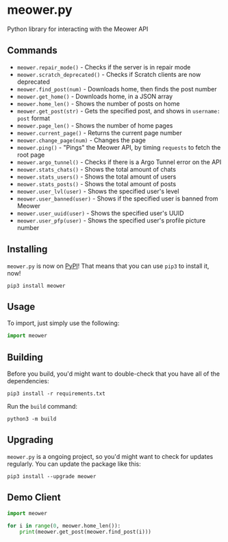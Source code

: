 # meower.py
Python library for interacting with the Meower API
## Commands
- `meower.repair_mode()` - Checks if the server is in repair mode
- `meower.scratch_deprecated()` - Checks if Scratch clients are now deprecated
- `meower.find_post(num)` - Downloads home, then finds the post number
- `meower.get_home()` - Downloads home, in a JSON array
- `meower.home_len()` - Shows the number of posts on home
- `meower.get_post(str)` - Gets the specified post, and shows in `username: post` format
- `meower.page_len()` - Shows the number of home pages
- `meower.current_page()` - Returns the current page number
- `meower.change_page(num)` - Changes the page
- `meower.ping()` - "Pings" the Meower API, by timing `requests` to fetch the root page 
- `meower.argo_tunnel()` - Checks if there is a Argo Tunnel error on the API
- `meower.stats_chats()` - Shows the total amount of chats
- `meower.stats_users()` - Shows the total amount of users
- `meower.stats_posts()` - Shows the total amount of posts
- `meower.user_lvl(user)` - Shows the specified user's level
- `meower.user_banned(user)` - Shows if the specified user is banned from Meower
- `meower.user_uuid(user)` - Shows the specified user's UUID
- `meower.user_pfp(user)` - Shows the specified user's profile picture number
## Installing
`meower.py` is now on [PyPI](https://pypi.org/project/meower/)! That means that you can use `pip3` to install it, now!
```
pip3 install meower
```
## Usage
To import, just simply use the following:
```python
import meower
```
## Building
Before you build, you'd might want to double-check that you have all of the dependencies:
```
pip3 install -r requirements.txt
```
Run the `build` command:
```
python3 -m build
```
## Upgrading
`meower.py` is a ongoing project, so you'd might want to check for updates regularly. You can update the package like this:
```
pip3 install --upgrade meower
```
## Demo Client
```python
import meower

for i in range(0, meower.home_len()):
	print(meower.get_post(meower.find_post(i)))
```
